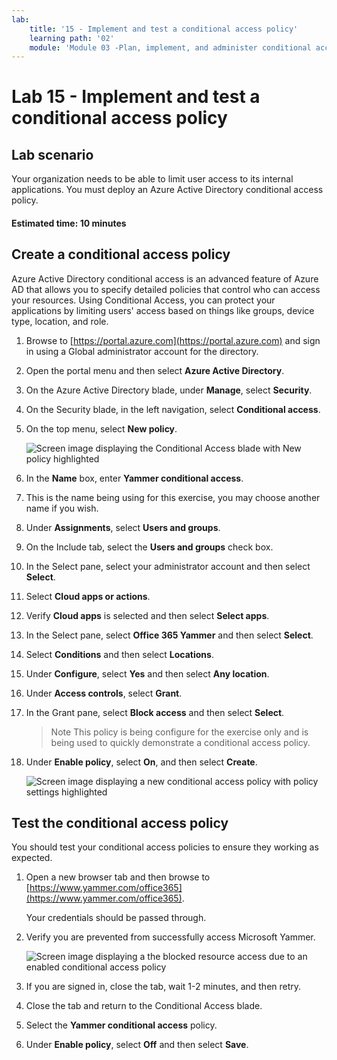 ```yaml
---
lab:
    title: '15 - Implement and test a conditional access policy'
    learning path: '02'
    module: 'Module 03 -Plan, implement, and administer conditional access'
---
```


# Lab 15 - Implement and test a conditional access policy

## Lab scenario

Your organization needs to be able to limit user access to its internal applications. You must deploy an Azure Active Directory conditional access policy.

#### Estimated time: 10 minutes

## Create a conditional access policy

Azure Active Directory conditional access is an advanced feature of Azure AD that allows you to specify detailed policies that control who can access your resources. Using Conditional Access, you can protect your applications by limiting users' access based on things like groups, device type, location, and role.

1. Browse to [https://portal.azure.com](https://portal.azure.com) and sign in using a Global administrator account for the directory.

1. Open the portal menu and then select **Azure Active Directory**.

1. On the Azure Active Directory blade, under **Manage**, select **Security**.

1. On the Security blade, in the left navigation, select **Conditional access**.

1. On the top menu, select **New policy**.

    ![Screen image displaying the Conditional Access blade with New policy highlighted](./media/lp2-mod1-conditional-access-new-policy.png)

1. In the **Name** box, enter **Yammer conditional access**.

1. This is the name being using for this exercise, you may choose another name if you wish.

1. Under **Assignments**, select **Users and groups**.

1. On the Include tab, select the **Users and groups** check box.

1. In the Select pane, select your administrator account and then select **Select**.

1. Select **Cloud apps or actions**.

1. Verify **Cloud apps** is selected and then select **Select apps**.

1. In the Select pane, select **Office 365 Yammer** and then select **Select**.

1. Select **Conditions** and then select **Locations**.

1. Under **Configure**, select **Yes** and then select **Any location**.

1. Under **Access controls**, select **Grant**.

1. In the Grant pane, select **Block access** and then select **Select**.

    >Note
    >This policy is being configure for the exercise only and is being used to quickly demonstrate a conditional access policy.

1. Under **Enable policy**, select **On**, and then select **Create**.

    ![Screen image displaying a new conditional access policy with policy settings highlighted](./media/lp2-mod3-create-conditional-access-policy.png)

## Test the conditional access policy

You should test your conditional access policies to ensure they working as expected.

1. Open a new browser tab and then browse to [https://www.yammer.com/office365](https://www.yammer.com/office365).

     Your credentials should be passed through.

1. Verify you are prevented from successfully access Microsoft Yammer.

    ![Screen image displaying a the blocked resource access due to an enabled conditional access policy](./media/lp2-mod3-test-conditional-access-policy.png)

1. If you are signed in, close the tab, wait 1-2 minutes, and then retry.

1. Close the tab and return to the Conditional Access blade.

1. Select the **Yammer conditional access** policy.

1. Under **Enable policy**, select **Off** and then select **Save**.
